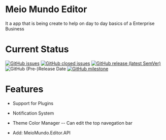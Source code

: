 # Meio Mundo Editor

It a app that is being create to help on day to day basics of a Enterprise Business

# Current Status

[![GitHub issues](https://img.shields.io/github/issues-raw/WinterStudios/MeioMundo)](https://github.com/WinterStudios/MeioMundo/issues)
[![GitHub closed issues](https://img.shields.io/github/issues-closed-raw/WinterStudios/MeioMundo?color=green)](https://github.com/WinterStudios/MeioMundo/issues)
[![GitHub release (latest SemVer)](https://img.shields.io/github/v/release/WinterStudios/MeioMundo?include_prereleases)](https://github.com/WinterStudios/MeioMundo/releases/latest)
![GitHub (Pre-)Release Date](https://img.shields.io/github/release-date-pre/WinterStudios/MeioMundo)
[![GitHub milestone](https://img.shields.io/github/milestones/progress-percent/WinterStudios/MeioMundo/1)](https://github.com/WinterStudios/MeioMundo/milestone/1)

# Features
- Support for Plugins
- Notification System
- Theme Color Manager
-- Can edit the top navegation bar

- Add: MeioMundo.Editor.API
